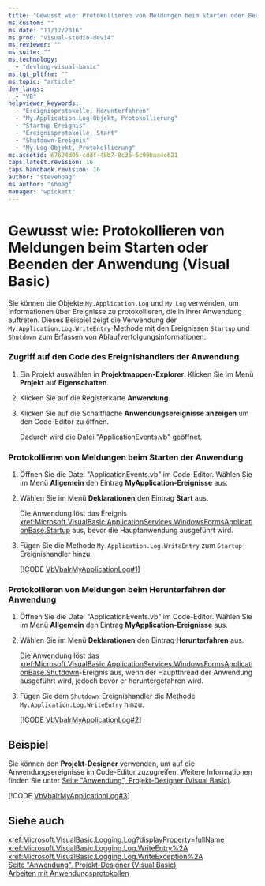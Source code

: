 ```yaml
---
title: "Gewusst wie: Protokollieren von Meldungen beim Starten oder Beenden der Anwendung (Visual Basic) | Microsoft Docs"
ms.custom: ""
ms.date: "11/17/2016"
ms.prod: "visual-studio-dev14"
ms.reviewer: ""
ms.suite: ""
ms.technology: 
  - "devlang-visual-basic"
ms.tgt_pltfrm: ""
ms.topic: "article"
dev_langs: 
  - "VB"
helpviewer_keywords: 
  - "Ereignisprotokolle, Herunterfahren"
  - "My.Application.Log-Objekt, Protokollierung"
  - "Startup-Ereignis"
  - "Ereignisprotokolle, Start"
  - "Shutdown-Ereignis"
  - "My.Log-Objekt, Protokollierung"
ms.assetid: 67624d05-cddf-48b7-8c36-5c99baa4c621
caps.latest.revision: 16
caps.handback.revision: 16
author: "stevehoag"
ms.author: "shoag"
manager: "wpickett"
---
```

# Gewusst wie: Protokollieren von Meldungen beim Starten oder Beenden der Anwendung (Visual Basic)
Sie können die Objekte `My.Application.Log` und `My.Log` verwenden, um Informationen über Ereignisse zu protokollieren, die in Ihrer Anwendung auftreten. Dieses Beispiel zeigt die Verwendung der `My.Application.Log.WriteEntry`\-Methode mit den Ereignissen `Startup` und `Shutdown` zum Erfassen von Ablaufverfolgungsinformationen.  
  
### Zugriff auf den Code des Ereignishandlers der Anwendung  
  
1.  Ein Projekt auswählen in **Projektmappen\-Explorer**. Klicken Sie im Menü **Projekt** auf **Eigenschaften**.  
  
2.  Klicken Sie auf die Registerkarte **Anwendung**.  
  
3.  Klicken Sie auf die Schaltfläche **Anwendungsereignisse anzeigen** um den Code\-Editor zu öffnen.  
  
     Dadurch wird die Datei "ApplicationEvents.vb" geöffnet.  
  
### Protokollieren von Meldungen beim Starten der Anwendung  
  
1.  Öffnen Sie die Datei "ApplicationEvents.vb" im Code\-Editor. Wählen Sie im Menü **Allgemein** den Eintrag **MyApplication\-Ereignisse** aus.  
  
2.  Wählen Sie im Menü **Deklarationen** den Eintrag **Start** aus.  
  
     Die Anwendung löst das Ereignis <xref:Microsoft.VisualBasic.ApplicationServices.WindowsFormsApplicationBase.Startup> aus, bevor die Hauptanwendung ausgeführt wird.  
  
3.  Fügen Sie die Methode `My.Application.Log.WriteEntry` zum `Startup`\-Ereignishandler hinzu.  
  
     [!CODE [VbVbalrMyApplicationLog#1](../CodeSnippet/VS_Snippets_VBCSharp/VbVbalrMyApplicationLog#1)]  
  
### Protokollieren von Meldungen beim Herunterfahren der Anwendung  
  
1.  Öffnen Sie die Datei "ApplicationEvents.vb" im Code\-Editor. Wählen Sie im Menü **Allgemein** den Eintrag **MyApplication\-Ereignisse** aus.  
  
2.  Wählen Sie im Menü **Deklarationen** den Eintrag **Herunterfahren** aus.  
  
     Die Anwendung löst das <xref:Microsoft.VisualBasic.ApplicationServices.WindowsFormsApplicationBase.Shutdown>\-Ereignis aus, wenn der Hauptthread der Anwendung ausgeführt wird, jedoch bevor er heruntergefahren wird.  
  
3.  Fügen Sie dem `Shutdown`\-Ereignishandler die Methode `My.Application.Log.WriteEntry` hinzu.  
  
     [!CODE [VbVbalrMyApplicationLog#2](../CodeSnippet/VS_Snippets_VBCSharp/VbVbalrMyApplicationLog#2)]  
  
## Beispiel  
 Sie können den **Projekt\-Designer** verwenden, um auf die Anwendungsereignisse im Code\-Editor zuzugreifen. Weitere Informationen finden Sie unter [Seite "Anwendung", Projekt\-Designer \(Visual Basic\)](/visual-studio/ide/reference/application-page-project-designer-visual-basic).  
  
 [!CODE [VbVbalrMyApplicationLog#3](../CodeSnippet/VS_Snippets_VBCSharp/VbVbalrMyApplicationLog#3)]  
  
## Siehe auch  
 <xref:Microsoft.VisualBasic.Logging.Log?displayProperty=fullName>   
 <xref:Microsoft.VisualBasic.Logging.Log.WriteEntry%2A>   
 <xref:Microsoft.VisualBasic.Logging.Log.WriteException%2A>   
 [Seite "Anwendung", Projekt\-Designer \(Visual Basic\)](/visual-studio/ide/reference/application-page-project-designer-visual-basic)   
 [Arbeiten mit Anwendungsprotokollen](../../../../visual-basic/developing-apps/programming/log-info/working-with-application-logs.md)